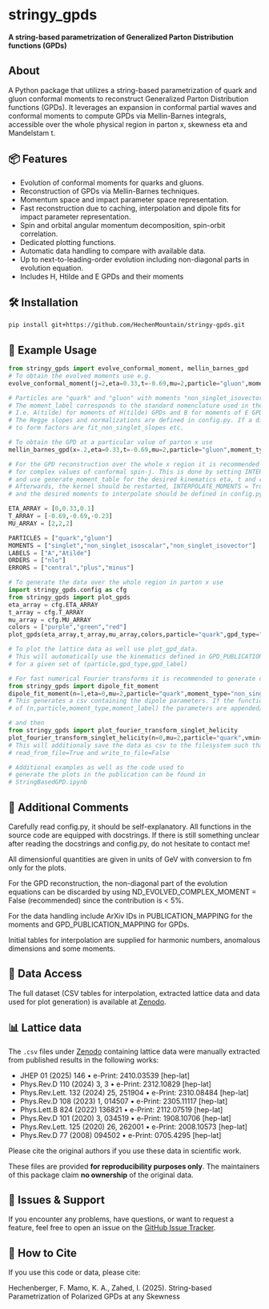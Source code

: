 # stringy_gpds

**A string-based parametrization of Generalized Parton Distribution functions (GPDs)** 
## About
A Python package that utilizes a string-based parametrization of quark and gluon conformal moments to reconstruct Generalized Parton Distribution functions (GPDs). It leverages an expansion in conformal partial waves and conformal moments to compute GPDs via Mellin-Barnes integrals, accessible over the whole physical region in parton x, skewness eta and Mandelstam t.

## 📦 Features

- Evolution of conformal moments for quarks and gluons.
- Reconstruction of GPDs via Mellin-Barnes techniques.
- Momentum space and impact parameter space representation.
- Fast reconstruction due to caching, interpolation and dipole fits for impact parameter representation.
- Spin and orbital angular momentum decomposition, spin-orbit correlation.
- Dedicated plotting functions.
- Automatic data handling to compare with available data.
- Up to next-to-leading-order evolution including non-diagonal parts in evolution equation.
- Includes H, Htilde and E GPDs and their moments

## 🛠 Installation

```bash
pip install git+https://github.com/HechenMountain/stringy-gpds.git
```
## 🚀 Example Usage

```python
from stringy_gpds import evolve_conformal_moment, mellin_barnes_gpd
# To obtain the evolved moments use e.g.
evolve_conformal_moment(j=2,eta=0.33,t=-0.69,mu=2,particle="gluon",moment_type="singlet",moment_label="Atilde",evolution_order="nlo")

# Particles are "quark" and "gluon" with moments "non_singlet_isovector", "non_singlet_isoscalar" and "singlet". 
# The moment_label corresponds to the standard nomenclature used in the literature. 
# I.e. A(tilde) for moments of H(tilde) GPDs and B for moments of E GPD. 
# The Regge slopes and normalizations are defined in config.py. If a different PDF set is used, the corresponding functions to fit
# to form factors are fit_non_singlet_slopes etc.

# To obtain the GPD at a particular value of parton x use
mellin_barnes_gpd(x=.2,eta=0.33,t=-0.69,mu=2,particle="gluon",moment_type="singlet",moment_label="Atilde",evolution_order="nlo")

# For the GPD reconstruction over the whole x region it is recommended to interpolate the moments
# for complex values of conformal spin-j. This is done by setting INTERPOLATE_MOMENTS = False in config.py
# and use generate_moment_table for the desired kinematics eta, t and resolution scale mu. 
# Afterwards, the kernel should be restarted, INTERPOLATE_MOMENTS = True
# and the desired moments to interpolate should be defined in config.py using e.g.

ETA_ARRAY = [0,0.33,0.1]
T_ARRAY = [-0.69,-0.69,-0.23]
MU_ARRAY = [2,2,2]

PARTICLES = ["quark","gluon"]
MOMENTS = ["singlet","non_singlet_isoscalar","non_singlet_isovector"]
LABELS = ["A","Atilde"]
ORDERS = ["nlo"]
ERRORS = ["central","plus","minus"]

# To generate the data over the whole region in parton x use
import stringy_gpds.config as cfg
from stringy_gpds import plot_gpds
eta_array = cfg.ETA_ARRAY
t_array = cfg.T_ARRAY
mu_array = cfg.MU_ARRAY
colors = ["purple","green","red"]
plot_gpds(eta_array,t_array,mu_array,colors,particle="quark",gpd_type="non_singlet_isovector",gpd_label="H",evolution_order="nlo",error_bars=True, read_from_file= False,write_to_file=True, y_0=0, y_1=2.5,plot_legend=True)

# To plot the lattice data as well use plot_gpd_data. 
# This will automatically use the kinematics defined in GPD_PUBLICATION_MAPPING in config.py
# for a given set of (particle,gpd_type,gpd_label)

# For fast numerical Fourier transforms it is recommended to generate dipole fits using e.g.
from stringy_gpds import dipole_fit_moment
dipole_fit_moment(n=1,eta=0,mu=2,particle="quark",moment_type="non_singlet_isovector",moment_label="Atilde")
# This generates a csv containing the dipole parameters. If the function is called for various combinations
# of (n,particle,moment_type,moment_label) the parameters are appended/updated in the same csv.

# and then
from stringy_gpds import plot_fourier_transform_singlet_helicity
plot_fourier_transform_singlet_helicity(n=0,mu=2,particle="quark",vmin=0,vmax=0.7,ymin=0,ymax=1,read_from_file=False,write_to_file=True)
# This will additionaly save the data as csv to the filesystem such that it can be read from the filesystem using 
# read_from_file=True and write_to_file=False

# Additional examples as well as the code used to 
# generate the plots in the publication can be found in 
# StringBasedGPD.ipynb
```

## 💬 Additional Comments
Carefully read config.py, it should be self-explanatory. 
All functions in the source code are equipped with docstrings.
If there is still something unclear after reading the docstrings and config.py, do not hesitate to contact me!

All dimensionful quantities are given in units of GeV with conversion to fm only for the plots.

For the GPD reconstruction, the non-diagonal part of the evolution equations can be discarded by using ND_EVOLVED_COMPLEX_MOMENT = False (recommended) 
since the contribution is < 5%.

For the data handling include ArXiv IDs in PUBLICATION_MAPPING for the moments and GPD_PUBLICATION_MAPPING for GPDs.

Initial tables for interpolation are supplied for harmonic numbers, anomalous dimensions and some moments.

## 📁 Data Access

The full dataset (CSV tables for interpolation, extracted lattice data and data used for plot generation) 
is available at [Zenodo](https://doi.org/10.5281/zenodo.15738460).

## 📊 Lattice data
The `.csv` files under [Zenodo](https://doi.org/10.5281/zenodo.15738460) containing lattice data
were manually extracted from published results in the following works:
- JHEP 01 (2025) 146 • e-Print: 2410.03539 [hep-lat]
- Phys.Rev.D 110 (2024) 3, 3 • e-Print: 2312.10829 [hep-lat]
- Phys.Rev.Lett. 132 (2024) 25, 251904 • e-Print: 2310.08484 [hep-lat]
- Phys.Rev.D 108 (2023) 1, 014507 • e-Print: 2305.11117 [hep-lat]
- Phys.Lett.B 824 (2022) 136821 • e-Print: 2112.07519 [hep-lat]
- Phys.Rev.D 101 (2020) 3, 034519 • e-Print: 1908.10706 [hep-lat]
- Phys.Rev.Lett. 125 (2020) 26, 262001 • e-Print: 2008.10573 [hep-lat]
- Phys.Rev.D 77 (2008) 094502 • e-Print: 0705.4295 [hep-lat]

Please cite the original authors if you use these data in scientific work.

These files are provided **for reproducibility purposes only**. The maintainers of this package claim **no ownership** of the original data.

## 🐛 Issues & Support

If you encounter any problems, have questions, or want to request a feature, feel free to open an issue on the [GitHub Issue Tracker](https://github.com/HechenMountain/stringy-gpds/issues).

## 📖 How to Cite

If you use this code or data, please cite:

Hechenberger, F. Mamo, K. A., Zahed, I. (2025). String-based Parametrization of Polarized GPDs at any Skewness
